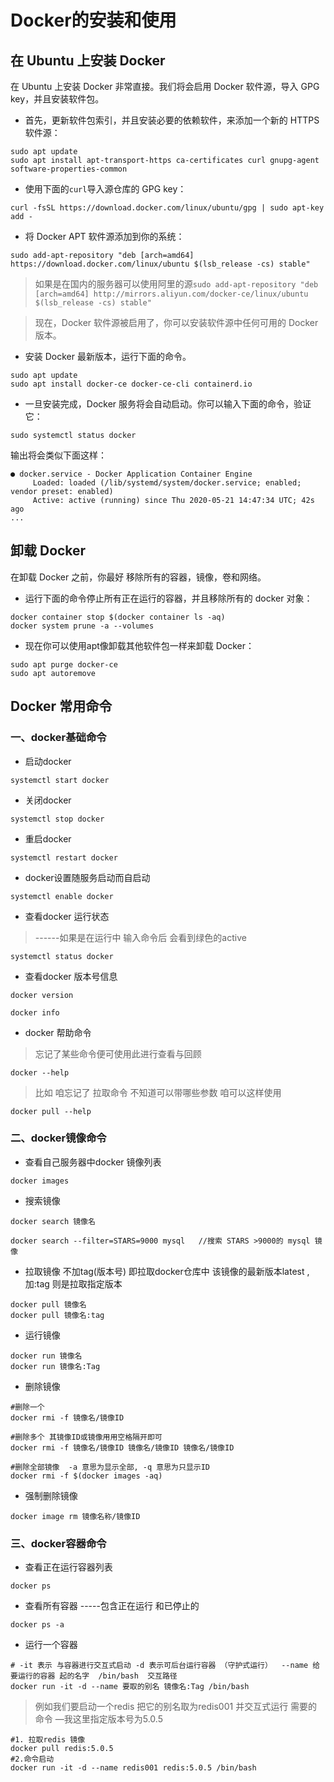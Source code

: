 # Docker的安装和使用

## 在 Ubuntu 上安装 Docker

在 Ubuntu 上安装 Docker 非常直接。我们将会启用 Docker 软件源，导入 GPG key，并且安装软件包。
- 首先，更新软件包索引，并且安装必要的依赖软件，来添加一个新的 HTTPS 软件源：
```
sudo apt update
sudo apt install apt-transport-https ca-certificates curl gnupg-agent software-properties-common
```
- 使用下面的`curl`导入源仓库的 GPG key：
```
curl -fsSL https://download.docker.com/linux/ubuntu/gpg | sudo apt-key add -
```
- 将 Docker APT 软件源添加到你的系统：
```
sudo add-apt-repository "deb [arch=amd64] https://download.docker.com/linux/ubuntu $(lsb_release -cs) stable"
```
> 如果是在国内的服务器可以使用阿里的源`sudo add-apt-repository "deb [arch=amd64] http://mirrors.aliyun.com/docker-ce/linux/ubuntu $(lsb_release -cs) stable"`

> 现在，Docker 软件源被启用了，你可以安装软件源中任何可用的 Docker 版本。

- 安装 Docker 最新版本，运行下面的命令。
```
sudo apt update
sudo apt install docker-ce docker-ce-cli containerd.io
```
- 一旦安装完成，Docker 服务将会自动启动。你可以输入下面的命令，验证它：
```
sudo systemctl status docker
```
输出将会类似下面这样：
```
● docker.service - Docker Application Container Engine
     Loaded: loaded (/lib/systemd/system/docker.service; enabled; vendor preset: enabled)
     Active: active (running) since Thu 2020-05-21 14:47:34 UTC; 42s ago
...
```

## 卸载 Docker
在卸载 Docker 之前，你最好 移除所有的容器，镜像，卷和网络。

- 运行下面的命令停止所有正在运行的容器，并且移除所有的 docker 对象：
```
docker container stop $(docker container ls -aq)
docker system prune -a --volumes
```
- 现在你可以使用apt像卸载其他软件包一样来卸载 Docker：
```
sudo apt purge docker-ce
sudo apt autoremove
```

## Docker 常用命令

### 一、docker基础命令

- 启动docker
```
systemctl start docker
```
- 关闭docker
```
systemctl stop docker
```
- 重启docker
```
systemctl restart docker
```
- docker设置随服务启动而自启动
```
systemctl enable docker
```
- 查看docker 运行状态

>------如果是在运行中 输入命令后 会看到绿色的active
```
systemctl status docker
```
- 查看docker 版本号信息
```
docker version

docker info
```

- docker 帮助命令

> 忘记了某些命令便可使用此进行查看与回顾
```
docker --help
```
> 比如 咱忘记了 拉取命令 不知道可以带哪些参数 咱可以这样使用
```
docker pull --help
```

### 二、docker镜像命令

- 查看自己服务器中docker 镜像列表
```
docker images
```
- 搜索镜像
```
docker search 镜像名

docker search --filter=STARS=9000 mysql   //搜索 STARS >9000的 mysql 镜像
```
- 拉取镜像 不加tag(版本号) 即拉取docker仓库中 该镜像的最新版本latest ,加:tag 则是拉取指定版本
```
docker pull 镜像名 
docker pull 镜像名:tag
```
- 运行镜像
```
docker run 镜像名
docker run 镜像名:Tag
```
- 删除镜像
```
#删除一个
docker rmi -f 镜像名/镜像ID

#删除多个 其镜像ID或镜像用用空格隔开即可 
docker rmi -f 镜像名/镜像ID 镜像名/镜像ID 镜像名/镜像ID

#删除全部镜像  -a 意思为显示全部, -q 意思为只显示ID
docker rmi -f $(docker images -aq)
```
- 强制删除镜像
```
docker image rm 镜像名称/镜像ID
```

### 三、docker容器命令

- 查看正在运行容器列表
```
docker ps
```
- 查看所有容器 -----包含正在运行 和已停止的
```
docker ps -a
```
- 运行一个容器
```
# -it 表示 与容器进行交互式启动 -d 表示可后台运行容器 （守护式运行）  --name 给要运行的容器 起的名字  /bin/bash  交互路径
docker run -it -d --name 要取的别名 镜像名:Tag /bin/bash 
```
> 例如我们要启动一个redis 把它的别名取为redis001 并交互式运行 需要的命令 —我这里指定版本号为5.0.5
```
#1. 拉取redis 镜像
docker pull redis:5.0.5
#2.命令启动
docker run -it -d --name redis001 redis:5.0.5 /bin/bash
```

